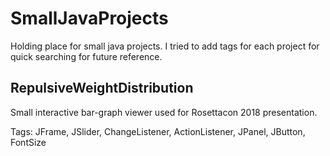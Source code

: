 # SmallJavaProjects
Holding place for small java projects.
I tried to add tags for each project for quick searching for future reference.

## RepulsiveWeightDistribution

Small interactive bar-graph viewer used for Rosettacon 2018 presentation.

Tags: JFrame, JSlider, ChangeListener, ActionListener, JPanel, JButton, FontSize